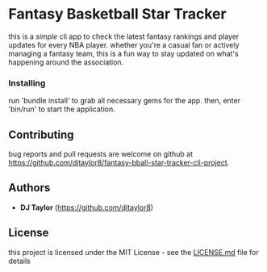  # Fantasy Basketball Star Tracker

this is a *simple* cli app to check the latest fantasy rankings and player updates for every NBA player. whether you're a casual fan or actively managing a fantasy team, this is a fun way to stay updated on what's happening around the association.

### Installing

run 'bundle install' to grab all necessary gems for the app. then, enter 'bin/run' to start the application.

## Contributing

bug reports and pull requests are welcome on github at https://github.com/djtaylor8/fantasy-bball-star-tracker-cli-project. 

## Authors

* **DJ Taylor** (https://github.com/djtaylor8)

## License

this project is licensed under the MIT License - see the [LICENSE.md](LICENSE.md) file for details
